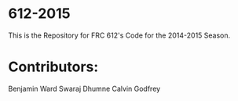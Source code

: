 612-2015
========
This is the Repository for FRC 612's Code for the 2014-2015 Season.

Contributors:
=============
Benjamin Ward
Swaraj Dhumne
Calvin Godfrey